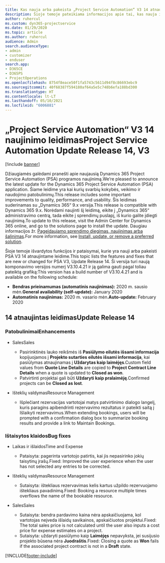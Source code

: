 ```yaml
---
title: Kas nauja arba pakeista „Project Service Automation“ V3 14 atnaujintame leidime
description: Šioje temoje pateikiama informacijos apie tai, kas nauja ir pakeista „Project Service Automation“ 14 atnaujintame leidime V3.
author: ruhercul
ms.custom: dyn365-projectservice
ms.date: 01/29/2020
ms.topic: article
ms.author: ruhercul
audience: Admin
search.audienceType:
- admin
- customizer
- enduser
search.app:
- D365CE
- D365PS
- ProjectOperations
ms.openlocfilehash: 8754f8eace50f1fa5743c5611d94f8c86693ebc9
ms.sourcegitcommit: 40f68387f594180af64a5e5c748b6efa188bd300
ms.translationtype: HT
ms.contentlocale: lt-LT
ms.lasthandoff: 05/10/2021
ms.locfileid: "6006881"
---
```

# <a name="project-service-automation-update-release-14-v3"></a><span data-ttu-id="37654-103">„Project Service Automation“ V3 14 naujinimo leidimas</span><span class="sxs-lookup"><span data-stu-id="37654-103">Project Service Automation Update Release 14, V3</span></span>

[!include [banner](../includes/psa-now-project-operations.md)]

<span data-ttu-id="37654-104">Džiaugiamės galėdami pranešti apie naujausią Dynamics 365 Project Service Automation (PSA) programos naujinimą.</span><span class="sxs-lookup"><span data-stu-id="37654-104">We’re pleased to announce the latest update for the Dynamics 365 Project Service Automation (PSA) application.</span></span> <span data-ttu-id="37654-105">Šiame leidime yra kai kurių svarbių kokybės, veikimo ir naudojimo patobulinimų.</span><span class="sxs-lookup"><span data-stu-id="37654-105">This release includes some important improvements to quality, performance, and usability.</span></span> <span data-ttu-id="37654-106">Šis leidimas suderinamas su „Dynamics 365“ 9.x versija.</span><span class="sxs-lookup"><span data-stu-id="37654-106">This release is compatible with Dynamics 365 9.x.</span></span> <span data-ttu-id="37654-107">Norėdami naujinti šį leidimą, eikite į „Dynamics 365“ administravimo centrą, tada eikite į sprendimų puslapį, iš kurio galite įdiegti naujinimą.</span><span class="sxs-lookup"><span data-stu-id="37654-107">To update to this release, visit the Admin Center for Dynamics 365 online, and go to the solutions page to install the update.</span></span> <span data-ttu-id="37654-108">Daugiau informacijos žr. [Pageidaujamo sprendimo diegimas, naujinimas arba šalinimas](/power-platform/admin/install-remove-preferred-solution).</span><span class="sxs-lookup"><span data-stu-id="37654-108">For more information, see [Install, update, or remove a preferred solution](/power-platform/admin/install-remove-preferred-solution).</span></span>

<span data-ttu-id="37654-109">Šioje temoje išvardytos funkcijos ir pataisymai, kurie yra nauji arba pakeisti PSA V3 14 atnaujintame leidime.</span><span class="sxs-lookup"><span data-stu-id="37654-109">This topic lists the features and fixes that are new or changed for PSA V3, Update Release 14.</span></span> <span data-ttu-id="37654-110">Ši versija turi naują komponavimo versijos numerį V3.10.4.21 ir ją galima gauti pagal toliau pateiktą grafiką:</span><span class="sxs-lookup"><span data-stu-id="37654-110">This version has a build number of V3.10.4.21 and is available on the following schedule:</span></span>

- <span data-ttu-id="37654-111">**Bendras prieinamumas (automatinis naujinimas):** 2020 m. sausio mėn.</span><span class="sxs-lookup"><span data-stu-id="37654-111">**General availability (self-update):** January 2020</span></span>
- <span data-ttu-id="37654-112">**Automatinis naujinimas:** 2020 m. vasario mėn.</span><span class="sxs-lookup"><span data-stu-id="37654-112">**Auto-update:** February 2020</span></span>

## <a name="update-release-14"></a><span data-ttu-id="37654-113">14 atnaujintas leidimas</span><span class="sxs-lookup"><span data-stu-id="37654-113">Update Release 14</span></span>

### <a name="enhancements"></a><span data-ttu-id="37654-114">Patobulinimai</span><span class="sxs-lookup"><span data-stu-id="37654-114">Enhancements</span></span>

- <span data-ttu-id="37654-115">Sales</span><span class="sxs-lookup"><span data-stu-id="37654-115">Sales</span></span>

     - <span data-ttu-id="37654-116">Pasirinktinės lauko reikšmės iš **Pasiūlymo eilutės išsami informacija** kopijuojamos į **Projekto sutarties eilutės išsami informacija**, kai pasiūlymas atnaujinamas į **Uždarytas kaip laimėjęs**.</span><span class="sxs-lookup"><span data-stu-id="37654-116">Custom field values from **Quote Line Details** are copied to **Project Contract Line Details** when a quote is updated to **Closed as won**.</span></span>
     - <span data-ttu-id="37654-117">Patvirtinti projektai gali būti **Uždaryti kaip pralaimėję**.</span><span class="sxs-lookup"><span data-stu-id="37654-117">Confirmed projects can be **Closed as lost**.</span></span>

- <span data-ttu-id="37654-118">Išteklių valdymas</span><span class="sxs-lookup"><span data-stu-id="37654-118">Resource Management</span></span>

     - <span data-ttu-id="37654-119">Išplečiant rezervacijas vartotojai matys patvirtinimo dialogo langelį, kuris paragins apibendrinti rezervavimo rezultatus ir pateikti saitą į Išlaikyti rezervavimus.</span><span class="sxs-lookup"><span data-stu-id="37654-119">When extending bookings, users will be prompted with a confirmation dialog box to summarize booking results and provide a link to Maintain Bookings.</span></span>


### <a name="bug-fixes"></a><span data-ttu-id="37654-120">Ištaisytos klaidos</span><span class="sxs-lookup"><span data-stu-id="37654-120">Bug fixes</span></span>

- <span data-ttu-id="37654-121">Laikas ir išlaidos</span><span class="sxs-lookup"><span data-stu-id="37654-121">Time and Expense</span></span>

     - <span data-ttu-id="37654-122">Pataisyta: pagerinta vartotojo patirtis, kai jis nepasirinko jokių taisytinų įrašų.</span><span class="sxs-lookup"><span data-stu-id="37654-122">Fixed: Improved the user experience when the user has not selected any entries to be corrected.</span></span>

- <span data-ttu-id="37654-123">Išteklių valdymas</span><span class="sxs-lookup"><span data-stu-id="37654-123">Resource Management</span></span>

     - <span data-ttu-id="37654-124">Sutaisyta: ištekliaus rezervavimas kelis kartus užpildo rezervuojamo ištekliaus pavadinimą.</span><span class="sxs-lookup"><span data-stu-id="37654-124">Fixed: Booking a resource multiple times overflows the name of the bookable resource.</span></span>

- <span data-ttu-id="37654-125">Sales</span><span class="sxs-lookup"><span data-stu-id="37654-125">Sales</span></span>

     - <span data-ttu-id="37654-126">Sutaisyta: bendra pardavimo kaina nėra apskaičiuojama, kol vartotojas neįveda išlaidų savikainos, apskaičiuotos projektui.</span><span class="sxs-lookup"><span data-stu-id="37654-126">Fixed: The total sales price is not calculated until the user also inputs a cost price for expense estimates on a project.</span></span>
     - <span data-ttu-id="37654-127">Sutaisyta: uždaryti pasiūlymo kaip **Laimėjęs** nepavyksta, jei susijusio projekto būsena nėra **Juodraštis**.</span><span class="sxs-lookup"><span data-stu-id="37654-127">Fixed: Closing a quote as **Won** fails if the associated project contract is not in a **Draft** state.</span></span>



[!INCLUDE[footer-include](../includes/footer-banner.md)]